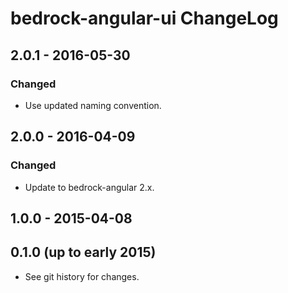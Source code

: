 # bedrock-angular-ui ChangeLog

## 2.0.1 - 2016-05-30

### Changed
- Use updated naming convention.

## 2.0.0 - 2016-04-09

### Changed
- Update to bedrock-angular 2.x.

## 1.0.0 - 2015-04-08

## 0.1.0 (up to early 2015)

- See git history for changes.
